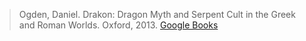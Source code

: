 > Ogden, Daniel. Drakon: Dragon Myth and Serpent Cult in the Greek and Roman Worlds. Oxford, 2013. [Google Books](https://books.google.com/books?id=FQ2pAK9luwkC&vq=indo-european&source=gbs-navlinks-s)